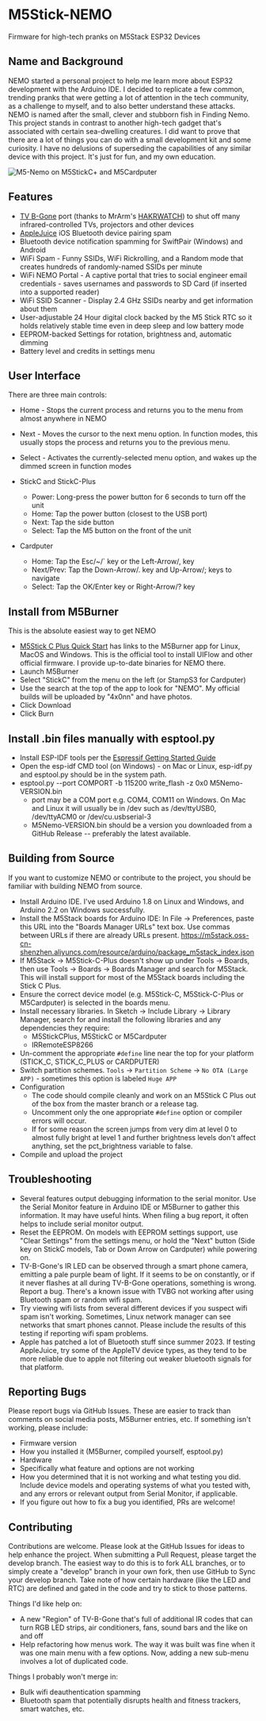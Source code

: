# M5Stick-NEMO
Firmware for high-tech pranks on M5Stack ESP32 Devices

## Name and Background
NEMO started a personal project to help me learn more about ESP32 development with the Arduino IDE. I decided to replicate a few common, trending pranks that were getting a lot of attention in the tech community, as a challenge to myself, and to also better understand these attacks.  
NEMO is named after the small, clever and stubborn fish in Finding Nemo. This project stands in contrast to another high-tech gadget that's associated with certain sea-dwelling creatures. I did want to prove that there are a lot of things you can do with a small development kit and some curiosity. I have no delusions of superseding the capabilities of any similar device with this project. It's just for fun, and my own education.  

![M5-Nemo on M5StickC+ and M5Cardputer](https://github.com/n0xa/m5stick-nemo/blob/main/M5-Nemo.jpg)
## Features
* [TV B-Gone](http://www.righto.com/2010/11/improved-arduino-tv-b-gone.html) port (thanks to MrArm's [HAKRWATCH](https://github.com/MrARM/hakrwatch)) to shut off many infrared-controlled TVs, projectors and other devices
* [AppleJuice](https://github.com/ECTO-1A/AppleJuice) iOS Bluetooth device pairing spam
* Bluetooth device notification spamming for SwiftPair (Windows) and Android
* WiFi Spam - Funny SSIDs, WiFi Rickrolling, and a Random mode that creates hundreds of randomly-named SSIDs per minute
* WiFi NEMO Portal - A captive portal that tries to social engineer email credentials - saves usernames and passwords to SD Card (if inserted into a supported reader)
* WiFi SSID Scanner - Display 2.4 GHz SSIDs nearby and get information about them
* User-adjustable 24 Hour digital clock backed by the M5 Stick RTC so it holds relatively stable time even in deep sleep and low battery mode
* EEPROM-backed Settings for rotation, brightness and, automatic dimming
* Battery level and credits in settings menu

## User Interface
There are three main controls:
* Home - Stops the current process and returns you to the menu from almost anywhere in NEMO
* Next - Moves the cursor to the next menu option. In function modes, this usually stops the process and returns you to the previous menu.
* Select - Activates the currently-selected menu option, and wakes up the dimmed screen in function modes  

* StickC and StickC-Plus
  * Power: Long-press the power button for 6 seconds to turn off the unit
  * Home: Tap the power button (closest to the USB port)
  * Next: Tap the side button
  * Select: Tap the M5 button on the front of the unit  

* Cardputer
  * Home: Tap the Esc/~/` key or the Left-Arrow/, key
  * Next/Prev: Tap the Down-Arrow/. key and Up-Arrow/; keys to navigate
  * Select: Tap the OK/Enter key or Right-Arrow/? key  

## Install from M5Burner
This is the absolute easiest way to get NEMO
* [M5Stick C Plus Quick Start](https://docs.m5stack.com/en/quick_start/m5stickc_plus/uiflow) has links to the M5Burner app for Linux, MacOS and Windows. This is the official tool to install UIFlow and other official firmware. I provide up-to-date binaries for NEMO there.
* Launch M5Burner
* Select "StickC" from the menu on the left (or StampS3 for Cardputer)
* Use the search at the top of the app to look for "NEMO". My official builds will be uploaded by "4x0nn" and have photos.
* Click Download
* Click Burn

## Install .bin files manually with esptool.py
* Install ESP-IDF tools per the [Espressif Getting Started Guide](https://docs.espressif.com/projects/esp-idf/en/latest/esp32/get-started/)
* Open the esp-idf CMD tool (on Windows) - on Mac or Linux, esp-idf.py and esptool.py should be in the system path.
* esptool.py --port COMPORT -b 115200 write_flash -z 0x0 M5Nemo-VERSION.bin
  * port may be a COM port e.g. COM4, COM11 on Windows. On Mac and Linux it will usually be in /dev such as /dev/ttyUSB0, /dev/ttyACM0 or /dev/cu.usbserial-3
  * M5Nemo-VERSION.bin should be a version you downloaded from a GitHub Release -- preferably the latest available.

## Building from Source
If you want to customize NEMO or contribute to the project, you should be familiar with building NEMO from source.
* Install Arduino IDE. I've used Arduino 1.8 on Linux and Windows, and Arduino 2.2 on Windows successfully.
* Install the M5Stack boards for Arduino IDE: In File -> Preferences, paste this URL into the "Boards Manager URLs" text box. Use commas between URLs if there are already URLs present.  https://m5stack.oss-cn-shenzhen.aliyuncs.com/resource/arduino/package_m5stack_index.json
* If M5Stack -> M5Stick-C-Plus doesn't show up under Tools -> Boards, then use Tools -> Boards -> Boards Manager and search for M5Stack. This will install support for most of the M5Stack boards including the Stick C Plus.
* Ensure the correct device model (e.g. M5Stick-C, M5Stick-C-Plus or M5Cardputer) is selected in the boards menu.
* Install necessary libraries. In Sketch -> Include Library -> Library Manager, search for and install the following libraries and any dependencies they require:
  * M5StickCPlus, M5StickC or M5Cardputer
  * IRRemoteESP8266
* Un-comment the appropriate `#define` line near the top for your platform (STICK_C, STICK_C_PLUS or CARDPUTER)
* Switch partition schemes. `Tools` -> `Partition Scheme` -> `No OTA (Large APP)` - sometimes this option is labeled `Huge APP` 
* Configuration
  * The code should compile cleanly and work on an M5Stick C Plus out of the box from the master branch or a release tag.
  * Uncomment only the one appropriate `#define` option or compiler errors will occur. 
  * If for some reason the screen jumps from very dim at level 0 to almost fully bright at level 1 and further brightness levels don't affect anything, set the pct_brightness variable to false.
* Compile and upload the project

## Troubleshooting
* Several features output debugging information to the serial monitor. Use the Serial Monitor feature in Arduino IDE or M5Burner to gather this information. It may have useful hints. When filing a bug report, it often helps to include serial monitor output.
* Reset the EEPROM. On models with EEPROM settings support, use "Clear Settings" from the settings menu, or hold the "Next" button (Side key on StickC models, Tab or Down Arrow on Cardputer) while powering on. 
* TV-B-Gone's IR LED can be observed through a smart phone camera, emitting a pale purple beam of light. If it seems to be on constantly, or if it never flashes at all during TV-B-Gone operations, something is wrong. Report a bug. There's a known issue with TVBG not working after using Bluetooth spam or random wifi spam.
* Try viewing wifi lists from several different devices if you suspect wifi spam isn't working. Sometimes, Linux network manager can see networks that smart phones cannot. Please include the results of this testing if reporting wifi spam problems.
* Apple has patched a lot of Bluetooth stuff since summer 2023. If testing AppleJuice, try some of the AppleTV device types, as they tend to be more reliable due to apple not filtering out weaker bluetooth signals for that platform.
## Reporting Bugs
Please report bugs via GitHub Issues. These are easier to track than comments on social media posts, M5Burner entries, etc. If something isn't working, please include:
* Firmware version
* How you installed it (M5Burner, compiled yourself, esptool.py)
* Hardware 
* Specifically what feature and options are not working
* How you determined that it is not working and what testing you did. Include device models and operating systems of what you tested with, and any errors or relevant output from Serial Monitor, if applicable.
* If you figure out how to fix a bug you identified, PRs are welcome!

## Contributing
Contributions are welcome. Please look at the GitHub Issues for ideas to help enhance the project. When submitting a Pull Request, please target the develop branch. The easiest way to do this is to fork ALL branches, or to simply create a "develop" branch in your own fork, then use GitHub to Sync your develop branch.  Take note of how certain hardware (like the LED and RTC) are defined and gated in the code and try to stick to those patterns.

Things I'd like help on:
* A new "Region" of TV-B-Gone that's full of additional IR codes that can turn RGB LED strips, air conditioners, fans, sound bars and the like on and off
* Help refactoring how menus work. The way it was built was fine when it was one main menu with a few options. Now, adding a new sub-menu involves a lot of duplicated code.   

Things I probably won't merge in:
* Bulk wifi deauthentication spamming
* Bluetooth spam that potentially disrupts health and fitness trackers, smart watches, etc.
